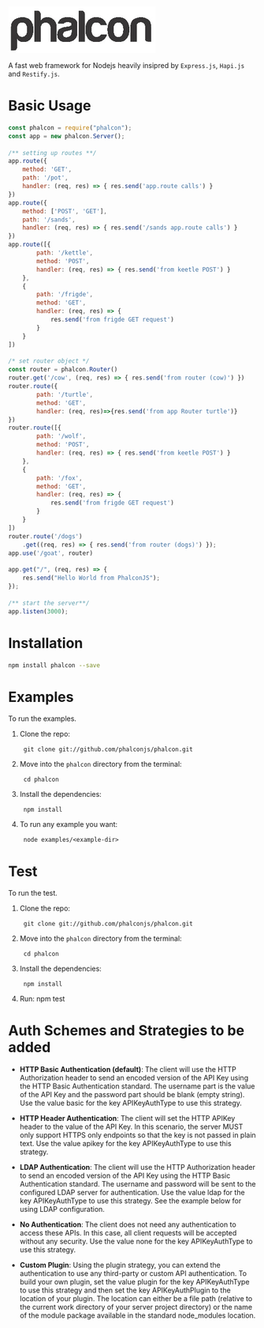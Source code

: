 ![](phalcon.jpg)

A fast web framework for Nodejs heavily insipred by `Express.js`, `Hapi.js` and `Restify.js`.

# Basic Usage
```javascript
const phalcon = require("phalcon");
const app = new phalcon.Server();

/** setting up routes **/
app.route({
    method: 'GET',
    path: '/pot',
    handler: (req, res) => { res.send('app.route calls') }
})
app.route({
    method: ['POST', 'GET'],
    path: '/sands',
    handler: (req, res) => { res.send('/sands app.route calls') }
})
app.route([{
        path: '/kettle',
        method: 'POST',
        handler: (req, res) => { res.send('from keetle POST') }
    },
    {
        path: '/frigde',
        method: 'GET',
        handler: (req, res) => {
            res.send('from frigde GET request')
        }
    }
])

/* set router object */
const router = phalcon.Router()
router.get('/cow', (req, res) => { res.send('from router (cow)') })
router.route({
        path: '/turtle',
        method: 'GET',
        handler: (req, res)=>{res.send('from app Router turtle')}
})
router.route([{
        path: '/wolf',
        method: 'POST',
        handler: (req, res) => { res.send('from keetle POST') }
    },
    {
        path: '/fox',
        method: 'GET',
        handler: (req, res) => {
            res.send('from frigde GET request')
        }
    }
])
router.route('/dogs')
    .get((req, res) => { res.send('from router (dogs)') });
app.use('/goat', router)

app.get("/", (req, res) => {
    res.send("Hello World from PhalconJS");
});

/** start the server**/
app.listen(3000);
```
# Installation
```sh
npm install phalcon --save
```
# Examples
To run the examples.
1. Clone the repo:

        git clone git://github.com/phalconjs/phalcon.git

1. Move into the `phalcon` directory from the terminal:

        cd phalcon

1. Install the dependencies:

        npm install

1. To run any example you want:

        node examples/<example-dir>

# Test
To run the test.
1. Clone the repo:

        git clone git://github.com/phalconjs/phalcon.git

1. Move into the `phalcon` directory from the terminal:

        cd phalcon

1. Install the dependencies:

        npm install

1. Run:
        npm test

# Auth Schemes and Strategies to be added

* **HTTP Basic Authentication (default)**: The client will use the HTTP Authorization header to send an encoded version of the API Key using the HTTP Basic Authentication standard. The username part is the value of the API Key and the password part should be blank (empty string). Use the value basic for the key APIKeyAuthType to use this strategy.

* **HTTP Header Authentication**: The client will set the HTTP APIKey header to the value of the API Key. In this scenario, the server MUST only support HTTPS only endpoints so that the key is not passed in plain text. Use the value apikey for the key APIKeyAuthType to use this strategy.

* **LDAP Authentication**: The client will use the HTTP Authorization header to send an encoded version of the API Key using the HTTP Basic Authentication standard. The username and password will be sent to the configured LDAP server for authentication. Use the value ldap for the key APIKeyAuthType to use this strategy. See the example below for using LDAP configuration.

* **No Authentication**: The client does not need any authentication to access these APIs. In this case, all client requests will be accepted without any security. Use the value none for the key APIKeyAuthType to use this strategy.

* **Custom Plugin**: Using the plugin strategy, you can extend the authentication to use any third-party or custom API authentication. To build your own plugin, set the value plugin for the key APIKeyAuthType to use this strategy and then set the key APIKeyAuthPlugin to the location of your plugin. The location can either be a file path (relative to the current work directory of your server project directory) or the name of the module package available in the standard node_modules location.